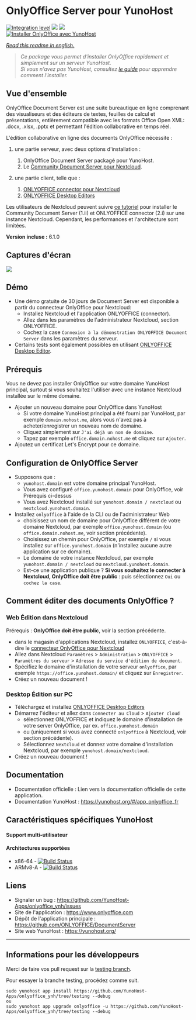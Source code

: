 # OnlyOffice Server pour YunoHost

[![Integration level](https://dash.yunohost.org/integration/onlyoffice.svg)](https://dash.yunohost.org/appci/app/onlyoffice) ![](https://ci-apps.yunohost.org/ci/badges/onlyoffice.status.svg) ![](https://ci-apps.yunohost.org/ci/badges/onlyoffice.maintain.svg)  
[![Installer OnlyOffice avec YunoHost](https://install-app.yunohost.org/install-with-yunohost.svg)](https://install-app.yunohost.org/?app=onlyoffice)

*[Read this readme in english.](./README.md)* 

> *Ce package vous permet d'installer OnlyOffice rapidement et simplement sur un serveur YunoHost.  
Si vous n'avez pas YunoHost, consultez [le guide](https://yunohost.org/install) pour apprendre comment l'installer.*

## Vue d'ensemble

OnlyOffice Document Server est une suite bureautique en ligne comprenant des visualiseurs et des éditeurs de textes, feuilles de calcul et présentations, entièrement compatible avec les formats Office Open XML: .docx, .xlsx, .pptx et permettant l'édition collaborative en temps réel.

L'édition collaborative en ligne des documents OnlyOffice nécessite :
1. une partie serveur, avec deux options d'installation :
    1. OnlyOffice Document Server packagé pour YunoHost.
    2. Le [Community Document Server pour Nextcloud](https://apps.nextcloud.com/apps/documentserver_community).

2. une partie client, telle que :
    1. [ONLYOFFICE connector pour Nextcloud](https://apps.nextcloud.com/apps/onlyoffice)
    2. [ONLYOFFICE Desktop Editors](https://www.onlyoffice.com/fr/download-desktop.aspx)

Les utilisateurs de Nextcloud peuvent suivre [ce tutoriel](https://github.com/YunoHost-Apps/nextcloud_ynh#configure-onlyoffice-integration) pour installer le Community Document Server (1.ii) et ONLYOFFICE connector (2.i) sur une instance Nextcloud. Cependant, les performances et l'architecture sont limitées.

**Version incluse :** 6.1.0

## Captures d'écran

![](https://static-www.onlyoffice.com/v9.5.0/images/mainpage/may2018/editors/document-short.jpg)

## Démo

* Une démo gratuite de 30 jours de Document Server est disponible à partir du connecteur OnlyOffice pour Nextcloud:
   * Installez Nextcloud et l'application ONLYOFFICE (connector).
   * Allez dans les paramètres de l'administrateur Nextcloud, section ONLYOFFICE.
   * Cochez la case `Connexion à la démonstration ONLYOFFICE Document Server` dans les paramètres du serveur.
* Certains tests sont également possibles en utilisant [ONLYOFFICE Desktop Editor](https://www.onlyoffice.com/fr/download-desktop.aspx).

## Prérequis

Vous ne devez pas installer OnlyOffice sur votre domaine YunoHost principal, surtout si vous souhaitez l'utiliser avec une instance Nextcloud installée sur le même domaine.
* Ajouter un nouveau domaine pour OnlyOffice dans YunoHost
   * Si votre domaine YunoHost principal a été fourni par YunoHost, par exemple `domain.nohost.me`, alors vous n'avez pas à acheter/enregistrer un nouveau nom de domaine.
   * Cliquez simplement sur `J'ai déjà un nom de domaine`.
   * Tapez par exemple `office.domain.nohost.me` et cliquez sur `Ajouter`.
* Ajoutez un certificat Let's Encrypt pour ce domaine.

## Configuration de OnlyOffice Server

* Supposons que :
   * `yunohost.domain` est votre domaine principal YunoHost.
   * Vous avez configuré `office.yunohost.domain` pour OnlyOffice, voir Prérequis ci-dessus
   * Vous avez Nextcloud installé sur `yunohost.domain / nextcloud` ou `nextcloud.yunohost.domain`.
* Installez `onlyoffice` à l'aide de la CLI ou de l'administrateur Web
   * choisissez un nom de domaine pour OnlyOffice différent de votre domaine Nextcloud, par exemple `office.yunohost.domain`  (ou `office.domain.nohost.me`, voir section précédente).
   * Choisissez un chemin pour OnlyOffice, par exemple `/` si vous installez sur `office.yunohost.domain` (n'installez aucune autre application sur ce domaine).
   * Le domaine de votre instance Nextcloud, par exemple `yunohost.domain / nextcloud` ou `nextcloud.yunohost.domain`.
   * Est-ce une application publique ? **Si vous souhaitez le connecter à Nextcloud, OnlyOffice doit être public** : puis sélectionnez `Oui` ou `cochez la case`.

## Comment éditer des documents OnlyOffice ?

### Web Édition dans Nextcloud

Prérequis : **OnlyOffice doit être public**, voir la section précédente.
* dans le magasin d'applications Nextcloud, installez `ONLYOFFICE`, c'est-à-dire le [connecteur OnlyOffice pour Nextcloud](https://apps.nextcloud.com/apps/onlyoffice)
* Allez dans Nextcloud `Paramètres` > `Administration` > `ONLYOFFICE` > `Paramètres du serveur` > `Adresse du service d'édition de document`.
* Spécifiez le domaine d'installation de votre serveur `onlyoffice`, par exemple `https://office.yunohost.domain/` et cliquez sur `Enregistrer`.
* Créez un nouveau document !

### Desktop Édition sur PC

* Téléchargez et installez [ONLYOFFICE Desktop Editors](https://www.onlyoffice.com/fr/download-desktop.aspx)
* Démarrez l'éditeur et allez dans `Connecter au Cloud` > `Ajouter cloud`
  * sélectionnez ONLYOFFICE et indiquez le domaine d'installation de votre server OnlyOffice, par ex. `office.yunohost.domain`
  * ou (uniquement si vous avez connecté `onlyoffice` à Nextcloud, voir section précédente).
  * Sélectionnez `Nextcloud` et donnez votre domaine d'installation Nextcloud, par exemple `yunohost.domain/nextcloud`.
* Créez un nouveau document !

## Documentation

 * Documentation officielle : Lien vers la documentation officielle de cette application.
 * Documentation YunoHost : https://yunohost.org/#/app_onlyoffice_fr

## Caractéristiques spécifiques YunoHost

#### Support multi-utilisateur

#### Architectures supportées

* x86-64 - [![Build Status](https://ci-apps.yunohost.org/ci/logs/onlyoffice.svg)](https://ci-apps.yunohost.org/ci/apps/onlyoffice/)
* ARMv8-A - [![Build Status](https://ci-apps-arm.yunohost.org/ci/logs/onlyoffice.svg)](https://ci-apps-arm.yunohost.org/ci/apps/onlyoffice/)

## Liens

 * Signaler un bug : https://github.com/YunoHost-Apps/onlyoffice_ynh/issues
 * Site de l'application : https://www.onlyoffice.com
 * Dépôt de l'application principale : https://github.com/ONLYOFFICE/DocumentServer
 * Site web YunoHost : https://yunohost.org/

---

## Informations pour les développeurs

Merci de faire vos pull request sur la [testing branch](https://github.com/YunoHost-Apps/onlyoffice_ynh/tree/testing).

Pour essayer la branche testing, procédez comme suit.
```
sudo yunohost app install https://github.com/YunoHost-Apps/onlyoffice_ynh/tree/testing --debug
ou
sudo yunohost app upgrade onlyoffice -u https://github.com/YunoHost-Apps/onlyoffice_ynh/tree/testing --debug
```
